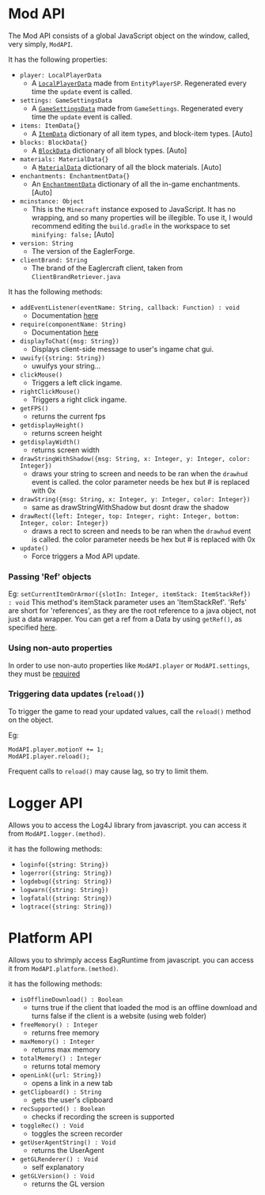 # Mod API
The Mod API consists of a global JavaScript object on the window, called, very simply, `ModAPI`.


It has the following properties:
- `player: LocalPlayerData`
    - A [`LocalPlayerData`](globals/LocalPlayerData.md) made from `EntityPlayerSP`. Regenerated every time the `update` event is called.
- `settings: GameSettingsData`
    - A [`GameSettingsData`](globals/GameSettingsData.md) made from `GameSettings`. Regenerated every time the `update` event is called.
- `items: ItemData{}`
    - A [`ItemData`](globals/ItemData.md) dictionary of all item types, and block-item types. [Auto]
- `blocks: BlockData{}`
    - A [`BlockData`](globals/BlockData.md) dictionary of all block types. [Auto]
- `materials: MaterialData{}`
    - A [`MaterialData`](globals/MaterialData.md) dictionary of all the block materials. [Auto]
- `enchantments: EnchantmentData{}`
    - An [`EnchantmentData`](globals/EnchantmentData.md) dictionary of all the in-game enchantments. [Auto]
- `mcinstance: Object`
    - This is the `Minecraft` instance exposed to JavaScript. It has no wrapping, and so many properties will be illegible. To use it, I would recommend editing the `build.gradle` in the workspace to set `minifying: false;` [Auto]
- `version: String`
    - The version of the EaglerForge.
- `clientBrand: String`
    - The brand of the Eaglercraft client, taken from `ClientBrandRetriever.java`


It has the following methods:
- `addEventListener(eventName: String, callback: Function) : void`
    - Documentation [here](events/addEventListener.md)
- `require(componentName: String)`
    - Documentation [here](globals/require.md)
- `displayToChat({msg: String})`
    - Displays client-side message to user's ingame chat gui.
- `uwuify({string: String})`
    - uwuifys your string...
- `clickMouse()`
    - Triggers a left click ingame.
- `rightClickMouse()`
    - Triggers a right click ingame.
- `getFPS()`
  - returns the current fps
- `getdisplayHeight()`
  - returns screen height
- `getdisplayWidth()` 
  - returns screen width
- `drawStringWithShadow({msg: String, x: Integer, y: Integer, color: Integer})` 
  - draws your string to screen and needs to be ran when the `drawhud` event is called. the color parameter needs be hex but # is replaced with 0x
- `drawString({msg: String, x: Integer, y: Integer, color: Integer})`
  - same as drawStringWithShadow but dosnt draw the shadow
- `drawRect({left: Integer, top: Integer, right: Integer, bottom: Integer, color: Integer})`
  - draws a rect to screen and needs to be ran when the `drawhud` event is called. the color parameter needs be hex but # is replaced with 0x
- `update()`
    - Force triggers a Mod API update.

### Passing 'Ref' objects
Eg: `setCurrentItemOrArmor({slotIn: Integer, itemStack: ItemStackRef}) : void`
This method's itemStack parameter uses an 'ItemStackRef'. 'Refs' are short for 'references', as they are the root reference to a java object, not just a data wrapper. You can get a ref from a Data by using `getRef()`, as specified [here](globals/Data.md).

### Using non-auto properties
In order to use non-auto properties like `ModAPI.player` or `ModAPI.settings`, they must be [required](globals/require.md)

### Triggering data updates (`reload()`)
To trigger the game to read your updated values, call the `reload()` method on the object.

Eg: 
```
ModAPI.player.motionY += 1;
ModAPI.player.reload();
```

Frequent calls to `reload()` may cause lag, so try to limit them.

# Logger API
Allows you to access the Log4J library from javascript. you can access it from `ModAPI.logger.(method)`.

it has the following methods:

- `loginfo({string: String})`
- `logerror({string: String})`
- `logdebug({string: String})`
- `logwarn({string: String})`
- `logfatal({string: String})` 
- `logtrace({string: String})`

# Platform API
Allows you to shrimply access EagRuntime from javascript. you can access it from `ModAPI.platform.(method)`.

it has the following methods:

- `isOfflineDownload() : Boolean`
  - turns true if the client that loaded the mod is an offline download and turns false if the client is a website (using web folder)
- `freeMemory() : Integer`
  - returns free memory 
- `maxMemory() : Integer`
  - returns max memory 
- `totalMemory() : Integer`
  - returns total memory 
- `openLink({url: String})` 
  - opens a link in a new tab 
- `getClipboard() : String`
  - gets the user's clipboard 
- `recSupported() : Boolean`
  - checks if recording the screen is supported 
- `toggleRec() : Void`
  - toggles the screen recorder 
- `getUserAgentString() : Void`
  - returns the UserAgent
- `getGLRenderer() : Void`
  - self explanatory
- `getGLVersion() : Void`
  - returns the GL version


